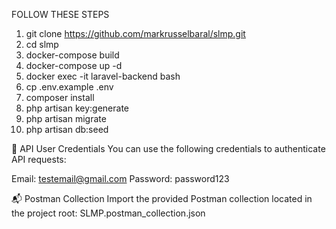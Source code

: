 FOLLOW THESE STEPS

1. git clone https://github.com/markrusselbaral/slmp.git
2. cd slmp
3. docker-compose build
4. docker-compose up -d
5. docker exec -it laravel-backend bash
6. cp .env.example .env
7. composer install
8. php artisan key:generate
9. php artisan migrate
10. php artisan db:seed


🔐 API User Credentials
You can use the following credentials to authenticate API requests:

Email: testemail@gmail.com
Password: password123

📬 Postman Collection
Import the provided Postman collection located in the project root: SLMP.postman_collection.json